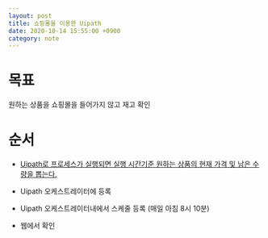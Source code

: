 ```yaml
---
layout: post
title: 쇼핑몰을 이용한 Uipath
date: 2020-10-14 15:55:00 +0900
category: note
---
```

# 목표

원하는 상품을 쇼핑몰을 들어가지 않고 재고 확인


# 순서

 - [Uipath로 프로세스가 실행되면 실행 시간기준 원하는 상품의 현재 가격 및 남은 수량을 뽑는다.](https://bae-han-ul.github.io/uipath/2020/10/19/post.html)

 - Uipath 오케스트레이터에 등록

 - Uipath 오케스트레이터내에서 스케줄 등록 (매일 아침 8시 10분)

 - 웹에서 확인


 
